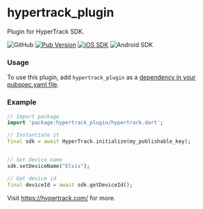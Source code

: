 # hypertrack_plugin

Plugin for HyperTrack SDK.

![GitHub](https://img.shields.io/github/license/hypertrack/sdk-flutter.svg)
[![Pub Version](https://img.shields.io/pub/v/hypertrack_plugin?color=blueviolet)](https://pub.dev/packages/hypertrack_plugin)
[![iOS SDK](https://img.shields.io/badge/iOS%20SDK-4.7.0-brightgreen.svg)](https://cocoapods.org/pods/HyperTrack)
![Android SDK](https://img.shields.io/badge/Android%20SDK-4.8.0-brightgreen.svg)

### Usage

To use this plugin, add `hypertrack_plugin` as a [dependency in your pubspec.yaml file](https://flutter.io/platform-plugins/).

### Example

``` dart
// Import package
import 'package:hypertrack_plugin/hypertrack.dart';

// Instantiate it
final sdk = await HyperTrack.initialize(my_publishable_key);


// Set device name
sdk.setDeviceName("Elvis");

// Get device id
final deviceId = await sdk.getDeviceId();
```

Visit https://hypertrack.com/ for more.
